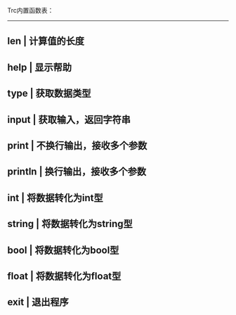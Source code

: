 Trc内置函数表：

----------------------------------------------------------------------------
len                          |                 计算值的长度
----------------------------------------------------------------------------
help                         |                 显示帮助
----------------------------------------------------------------------------
type                         |                 获取数据类型
----------------------------------------------------------------------------
input                        |                 获取输入，返回字符串
----------------------------------------------------------------------------   
print                        |                 不换行输出，接收多个参数
---------------------------------------------------------------------------- 
println                      |                 换行输出，接收多个参数
---------------------------------------------------------------------------- 
int                          |                 将数据转化为int型
---------------------------------------------------------------------------- 
string                       |                 将数据转化为string型
---------------------------------------------------------------------------- 
bool                         |                 将数据转化为bool型
---------------------------------------------------------------------------- 
float                        |                 将数据转化为float型
---------------------------------------------------------------------------- 
exit                         |                 退出程序
---------------------------------------------------------------------------- 

